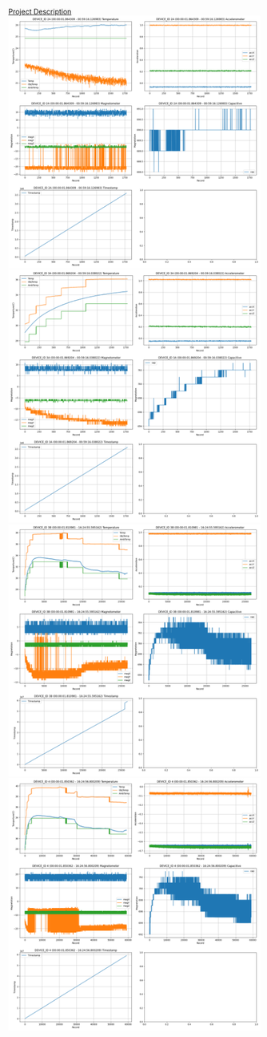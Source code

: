 [Project Description](doc/HASP_AHAC_June11_v061611.pdf)
<picture>
<img alt="DEVICE_ID_2A.png" src="DataGraph/DEVICE_ID_2A.png">
<img alt="DEVICE_ID_3A.png" src="DataGraph/DEVICE_ID_3A.png">
<img alt="DEVICE_ID_3B.png" src="DataGraph/DEVICE_ID_3B.png">
<img alt="DEVICE_ID_4.png" src="DataGraph/DEVICE_ID_4.png">
</picture>
